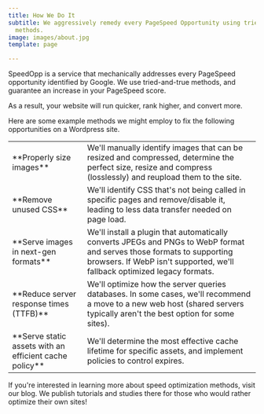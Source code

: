```yaml
---
title: How We Do It
subtitle: We aggressively remedy every PageSpeed Opportunity using tried-and-true
  methods.
image: images/about.jpg
template: page

---
```

SpeedOpp is a service that mechanically addresses every PageSpeed opportunity identified by Google. We use tried-and-true methods, and guarantee an increase in your PageSpeed score.

As a result, your website will run quicker, rank higher, and convert more.

Here are some example methods we might employ to fix the following opportunities on a Wordpress site.

<table>
<tbody>
<tr>
<td>**Properly size images**</td>
<td>We'll manually identify images that can be resized and compressed, determine the perfect size, resize and compress (losslessly) and reupload them to the site.</td>
</tr>
<tr>
<td>**Remove unused CSS**</td>
<td>We'll identify CSS that's not being called in specific pages and remove/disable it, leading to less data transfer needed on page load.</td>
</tr>
<tr>
<td>**Serve images in next-gen formats**</td>
<td>We'll install a plugin that automatically converts JPEGs and PNGs to WebP format and serves those formats to supporting browsers. If WebP isn't supported, we'll fallback optimized legacy formats.</td>
</tr>
<tr>
<td>**Reduce server response times (TTFB)**</td>
<td>We'll optimize how the server queries databases. In some cases, we'll recommend a move to a new web host (shared servers typically aren't the best option for some sites).</td>
</tr>
<tr>
<td>**Serve static assets with an efficient cache policy**</td>
<td>We'll determine the most effective cache lifetime for specific assets, and implement policies to control expires.</td>
</tr>
</tbody>
</table>

If you're interested in learning more about speed optimization methods, visit our blog. We publish tutorials and studies there for those who would rather optimize their own sites!